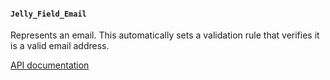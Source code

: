 #### `Jelly_Field_Email`

Represents an email. This automatically sets a validation rule that verifies it is a valid email address.

[API documentation](../api/Jelly_Field_Email)